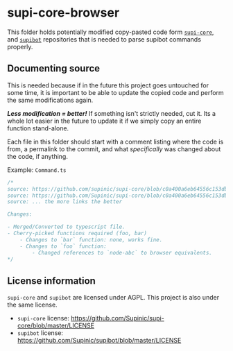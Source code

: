 # supi-core-browser

This folder holds potentially modified copy-pasted code form
[`supi-core`](https://github.com/supinic/supi-core), and
[`supibot`](https://github.com/supinic/supibot) repositories
that is needed to parse supibot commands properly.

## Documenting source

This is needed because if in the future this project goes untouched for some time,
it is important to be able to update the copied code and perform the same modifications again.

***Less modification = better!*** If something isn't strictly needed, cut it.
Its a whole lot easier in the future to update it if we simply copy an entire function stand-alone.

Each file in this folder should start with a comment listing where the code is from,
a permalink to the commit, and what _specifically_ was changed about the code, if anything.

Example: `Command.ts`
```ts
/*
source: https://github.com/supinic/supi-core/blob/c0a400a6eb64556c153db955e468e35fd7f59908/classes/command.js
source: https://github.com/Supinic/supi-core/blob/c0a400a6eb64556c153db955e468e35fd7f59908/%40types/classes/command.d.ts
source: ... the more links the better

Changes:

- Merged/Converted to typescript file.
- Cherry-picked functions required (foo, bar)
	- Changes to `bar` function: none, works fine.
	- Changes to `foo` function:
		- Changed references to `node-abc` to browser equivalents.
*/
```

## License information

`supi-core` and `supibot` are licensed under AGPL.
This project is also under the same license.

* `supi-core` license: https://github.com/Supinic/supi-core/blob/master/LICENSE
* `supibot` license: https://github.com/Supinic/supibot/blob/master/LICENSE
